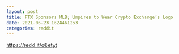 ```yaml
--- 
layout: post 
title: FTX Sponsors MLB; Umpires to Wear Crypto Exchange’s Logo 
date: 2021-06-23 1624461253 
categories: reddit 
--- 
```

https://redd.it/o6etyt